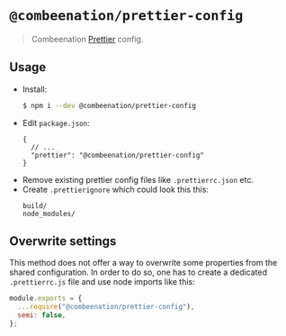 # `@combeenation/prettier-config`

> Combeenation [Prettier](https://prettier.io) config.

## Usage

- Install:
  ```bash
  $ npm i --dev @combeenation/prettier-config
  ```
- Edit `package.json`:
  ```jsonc
  {
    // ...
    "prettier": "@combeenation/prettier-config"
  }
  ```
- Remove existing prettier config files like `.prettierrc.json` etc.
- Create `.prettierignore` which could look this this:
  ```text
  build/
  node_modules/
  ```

## Overwrite settings

This method does not offer a way to overwrite some properties from the shared configuration. In order to do so, one has to create a dedicated `.prettierrc.js` file and use node imports like this:

```js
module.exports = {
  ...require("@combeenation/prettier-config"),
  semi: false,
};
```
